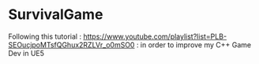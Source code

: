 # SurvivalGame
 
Following this tutorial : https://www.youtube.com/playlist?list=PLB-SEOucjpoMTsfQGhux2RZLVr_o0mSO0 : in order to improve my C++ Game Dev in UE5
